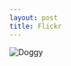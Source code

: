 ```yaml
---
layout: post
title: Flickr
---
```


![Doggy](https://farm8.staticflickr.com/7524/16335275505_aa257c2e0e_c.jpg)
